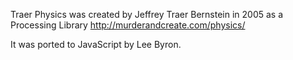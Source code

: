 Traer Physics was created by Jeffrey Traer Bernstein in 2005 as a Processing Library http://murderandcreate.com/physics/

It was ported to JavaScript by Lee Byron.
